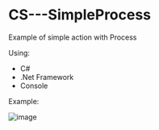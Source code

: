 # CS---SimpleProcess
Example of simple action with Process 

Using:
  - C#
  - .Net Framework
  - Console

Example:

![image](https://github.com/user-attachments/assets/c4b3f68a-1d94-44c2-a3e1-e70984028cd0)
